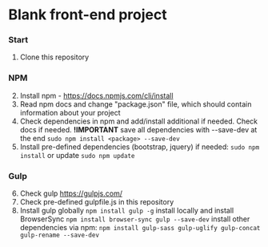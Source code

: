 # Blank front-end project
### Start
1. Clone this repository
### NPM
2. Install npm - https://docs.npmjs.com/cli/install
3. Read npm docs and change "package.json" file, which should contain information about your project
4. Check dependencies in npm and add/install additional if needed. Check docs if needed.
 **!IMPORTANT** save all dependencies with --save-dev at the end
`sudo npm install <package> --save-dev`
5. Install pre-defined dependencies (bootstrap, jquery) if needed:
`sudo npm install`
or update 
`sudo npm update`
### Gulp
6. Check gulp https://gulpjs.com/
7. Check pre-defined gulpfile.js in this repository 
8. Install gulp globally
`npm install gulp -g`
install locally and install BrowserSync
`npm install browser-sync gulp --save-dev`
install other dependencies via npm:
`npm install gulp-sass gulp-uglify gulp-concat gulp-rename --save-dev`
